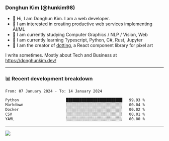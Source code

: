 ### Donghun Kim (@hunkim98)

- 👋 Hi, I am Donghun Kim. I am a web developer. 
- 🤔 I am interested in creating productive web services implementing AI/ML
- 🔭 I am currently studying Computer Graphics / NLP / Vision, Web 
- 🌱 I am currently learning Typescript, Python, C#, Rust, Jupyter
- 🎨 I am the creator of [dotting](https://github.com/hunkim98/dotting), a React component library for pixel art

I write sometimes. Mostly about Tech and Business at https://donghunkim.dev/

---
### 📊 Recent development breakdown
<!--START_SECTION:waka-->

```txt
From: 07 January 2024 - To: 14 January 2024

Python                     █████████████████████████   99.93 %
Markdown                   ░░░░░░░░░░░░░░░░░░░░░░░░░   00.04 %
Docker                     ░░░░░░░░░░░░░░░░░░░░░░░░░   00.02 %
CSV                        ░░░░░░░░░░░░░░░░░░░░░░░░░   00.01 %
YAML                       ░░░░░░░░░░░░░░░░░░░░░░░░░   00.00 %
```

<!--END_SECTION:waka-->
---

<!-- <div align='center'> -->
  <img align="center" src="https://github-readme-stats.vercel.app/api?username=hunkim98&theme=dark&show_icons=true"/>
<!-- </div> -->
<!--
**hunkim98/hunkim98** is a ✨ _special_ ✨ repository because its `README.md` (this file) appears on your GitHub profile.

Here are some ideas to get you started:

- 🔭 I’m currently working on ...
- 🌱 I’m currently learning ...
- 👯 I’m looking to collaborate on ...
- 🤔 I’m looking for help with ...
- 💬 Ask me about ...
- 📫 How to reach me: ...
- 😄 Pronouns: ...
- ⚡ Fun fact: ...
-->
